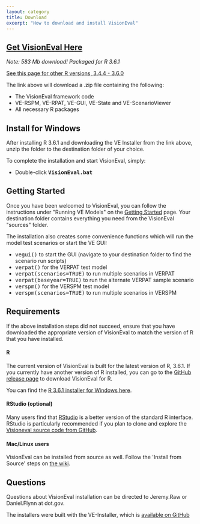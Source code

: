 ```yaml
---
layout: category
title: Download
excerpt: "How to download and install VisionEval"
---
```


## [Get VisionEval Here](https://github.com/VisionEval/VisionEval/releases/download/v1.0.0/VE-installer-Windows-R3.6.1.2019-07-15.zip)

*Note: 583 Mb download! Packaged for R 3.6.1*

[See this page for other R versions, 3.4.4 - 3.6.0](https://github.com/VisionEval/VisionEval/releases/tag/v1.0.0)

The link above will download a .zip file containing the following:
 - The VisionEval framework code
 - VE-RSPM, VE-RPAT, VE-GUI, VE-State and VE-ScenarioViewer 
 - All necessary R packages

## Install for Windows

After installing R 3.6.1 and downloading the VE Installer from the link above, unzip the folder to the destination folder of your choice.

To complete the installation and start VisionEval, simply:
   - Double-click **<tt>VisionEval.bat</tt>**

## Getting Started

Once you have been welcomed to VisionEval, you can follow the instructions under "Running VE Models" on the
<a href="https://github.com/VisionEval/VisionEval/wiki/Getting-Started">Getting Started</a> page.
Your destination folder contains everything you need from the VisionEval "sources" folder.

The installation also creates some convenience functions which will run the model test scenarios or start the VE GUI:
 - <tt>vegui()</tt> to start the GUI (navigate to your destination folder to find the scenario run scripts)
 - <tt>verpat()</tt> for the VERPAT test model
 - <tt>verpat(scenarios=TRUE)</tt> to run multiple scenarios in VERPAT
 - <tt>verpat(baseyear=TRUE)</tt> to run the alternate VERPAT sample scenario
 - <tt>verspm()</tt> for the VERSPM test model
 - <tt>verspm(scenarios=TRUE)</tt> to run multiple scenarios in VERSPM


## Requirements

If the above installation steps did not succeed, ensure that you have downloaded the appropriate version of VisionEval to match the version of R that you have installed.

#### R
The current version of VisionEval is built for the latest version of R, 3.6.1.  If you currently have another version of R installed, you can go to the [GitHub release page](https://github.com/VisionEval/VisionEval/releases) to download VisionEval for R. 

You can find the <a
href="https://cran.r-project.org/bin/windows/base/" target="_blank">R 3.6.1 installer for Windows here</a>.

#### RStudio (optional)
Many users find that <a href="https://www.rstudio.com/products/rstudio/#Desktop" target="_blank">RStudio</a> is a better version of the
standard R interface.  RStudio is particularly recommended if you plan to clone and explore the
<a target="_blank" href="https://github.com/VisionEval/VisionEval">Visioneval source code from GitHub</a>.

#### Mac/Linux users
VisionEval can be installed from source as well. Follow the 'Install from Source' steps on [the wiki](https://github.com/VisionEval/VisionEval/wiki/Getting-Started).

## Questions

Questions about VisionEval installation can be directed to Jeremy.Raw or Daniel.Flynn at dot.gov.

The installers were built with the VE-Installer, which is <a target="_blank" href="https://github.com/VisionEval/VE-Installer">available on GitHub</a>

<!-- removed between title and excerpt: <span class="entry-date"><time datetime="{{ post.date | date_to_xmlschema }}">{{ post.date | date: "%B %d, %Y" }}</time></span> -->
